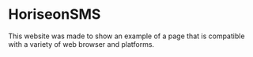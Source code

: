 # HoriseonSMS
This website was made to show an example of a page that is compatible with a variety of web browser and platforms.